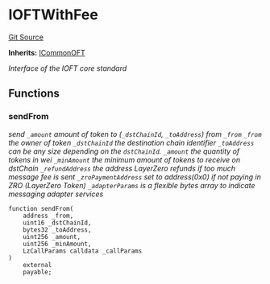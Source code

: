 # IOFTWithFee

[Git Source](https://github.com/manifoldfinance/mevETH2/blob/25149b626aad16b7ef2da38d73bddd982040bc12/src/interfaces/IOFTWithFee.sol)

**Inherits:** [ICommonOFT](/src/interfaces/ICommonOFT.sol/interface.ICommonOFT.md)

_Interface of the IOFT core standard_

## Functions

### sendFrom

_send `_amount` amount of token to (`_dstChainId`, `_toAddress`) from `_from` `_from` the owner of token `_dstChainId` the destination chain identifier `_toAddress` can be any size depending on the `dstChainId`. `_amount` the quantity of tokens in wei `_minAmount` the minimum amount of tokens to receive on dstChain `_refundAddress` the address LayerZero refunds if too much message fee is sent `_zroPaymentAddress` set to address(0x0) if not paying in ZRO (LayerZero Token) `_adapterParams` is a flexible bytes array to indicate messaging adapter services_

```solidity
function sendFrom(
    address _from,
    uint16 _dstChainId,
    bytes32 _toAddress,
    uint256 _amount,
    uint256 _minAmount,
    LzCallParams calldata _callParams
)
    external
    payable;
```
